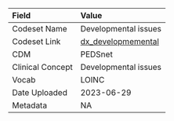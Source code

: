 |Field            |Value                |
|:----------------|:--------------------|
|Codeset Name     |Developmental issues |
|Codeset Link     |[dx_developmemental](https://github.com/PEDSnet/Variable-Dictionary/blob/main/conditions/dx_developmemental.csv)|
|CDM              |PEDSnet              |
|Clinical Concept |Developmental issues |
|Vocab            |LOINC                |
|Date Uploaded    |2023-06-29           |
|Metadata         |NA                   |
